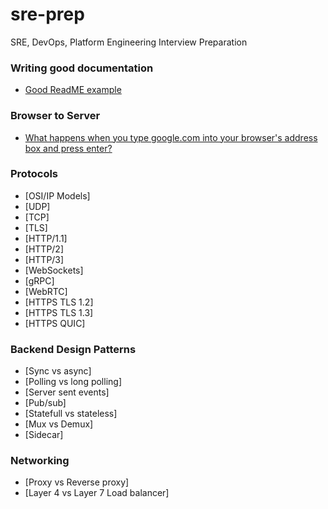 # sre-prep

SRE, DevOps, Platform Engineering Interview Preparation

### Writing good documentation

- [Good ReadME example](https://gist.github.com/PurpleBooth/109311bb0361f32d87a2)

### Browser to Server

- [What happens when you type google.com into your browser's address box and press enter?](https://github.com/alex/what-happens-when)

### Protocols

- [OSI/IP Models]
- [UDP]
- [TCP]
- [TLS]
- [HTTP/1.1]
- [HTTP/2]
- [HTTP/3]
- [WebSockets]
- [gRPC]
- [WebRTC]
- [HTTPS TLS 1.2]
- [HTTPS TLS 1.3]
- [HTTPS QUIC]

### Backend Design Patterns

- [Sync vs async]
- [Polling vs long polling]
- [Server sent events]
- [Pub/sub]
- [Statefull vs stateless]
- [Mux vs Demux]
- [Sidecar]

### Networking

- [Proxy vs Reverse proxy]
- [Layer 4 vs Layer 7 Load balancer]
